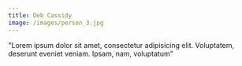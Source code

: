 ```yaml
---
title: Deb Cassidy
image: /images/person_3.jpg
---
```


"Lorem ipsum dolor sit amet, consectetur adipisicing elit. Voluptatem, deserunt eveniet veniam. Ipsam, nam, voluptatum"